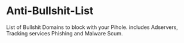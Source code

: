 # Anti-Bullshit-List
List of Bullshit Domains to block with your Pihole. includes Adservers, Tracking services Phishing and Malware Scum.
